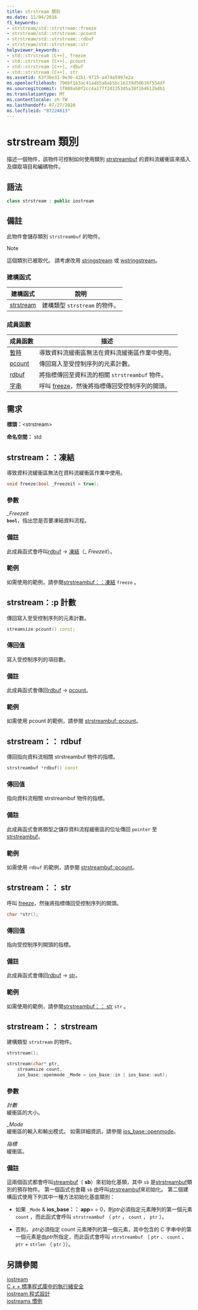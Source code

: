 ```yaml
---
title: strstream 類別
ms.date: 11/04/2016
f1_keywords:
- strstream/std::strstream::freeze
- strstream/std::strstream::pcount
- strstream/std::strstream::rdbuf
- strstream/std::strstream::str
helpviewer_keywords:
- std::strstream [C++], freeze
- std::strstream [C++], pcount
- std::strstream [C++], rdbuf
- std::strstream [C++], str
ms.assetid: 63f3be31-9e36-42b1-9715-a474a5997e2a
ms.openlocfilehash: 796bf1b3ac41a4b5a6ab5bc16239d50616f554df
ms.sourcegitcommit: 1f009ab0f2cc4a177f2d1353d5a38f164612bdb1
ms.translationtype: MT
ms.contentlocale: zh-TW
ms.lasthandoff: 07/27/2020
ms.locfileid: "87224613"
---
```

# <a name="strstream-class"></a>strstream 類別

描述一個物件，該物件可控制如何使用類別 [strstreambuf](../standard-library/strstreambuf-class.md) 的資料流緩衝區來插入及擷取項目和編碼物件。

## <a name="syntax"></a>語法

```cpp
class strstream : public iostream
```

## <a name="remarks"></a>備註

此物件會儲存類別 `strstreambuf` 的物件。

> [!NOTE]
> 這個類別已被取代。 請考慮改用 [stringstream](../standard-library/sstream-typedefs.md#stringstream) 或 [wstringstream](../standard-library/sstream-typedefs.md#wstringstream)。

### <a name="constructors"></a>建構函式

|建構函式|說明|
|-|-|
|[strstream](#strstream)|建構類型 `strstream` 的物件。|

### <a name="member-functions"></a>成員函數

|成員函數|描述|
|-|-|
|[暫時](#freeze)|導致資料流緩衝區無法在資料流緩衝區作業中使用。|
|[pcount](#pcount)|傳回寫入至受控制序列的元素計數。|
|[rdbuf](#rdbuf)|將指標傳回至資料流的相關 `strstreambuf` 物件。|
|[字串](#str)|呼叫 [freeze](../standard-library/strstreambuf-class.md#freeze)，然後將指標傳回受控制序列的開頭。|

## <a name="requirements"></a>需求

**標頭：**\<strstream>

**命名空間：** std

## <a name="strstreamfreeze"></a><a name="freeze"></a>strstream：：凍結

導致資料流緩衝區無法在資料流緩衝區作業中使用。

```cpp
void freeze(bool _Freezeit = true);
```

### <a name="parameters"></a>參數

*_Freezeit*\
**`bool`**，指出您是否要凍結資料流程。

### <a name="remarks"></a>備註

此成員函式會呼叫[rdbuf](#rdbuf)  ->  [凍結](../standard-library/strstreambuf-class.md#freeze)（_ *Freezeit*）。

### <a name="example"></a>範例

如需使用的範例，請參閱[strstreambuf：：凍結](../standard-library/strstreambuf-class.md#freeze) `freeze` 。

## <a name="strstreampcount"></a><a name="pcount"></a>strstream：:p 計數

傳回寫入至受控制序列的元素計數。

```cpp
streamsize pcount() const;
```

### <a name="return-value"></a>傳回值

寫入受控制序列的項目數。

### <a name="remarks"></a>備註

此成員函式會傳回[rdbuf](#rdbuf)  ->  [pcount](../standard-library/strstreambuf-class.md#pcount)。

### <a name="example"></a>範例

如需使用 pcount 的範例，請參閱 [strstreambuf::pcount](../standard-library/strstreambuf-class.md#pcount)。

## <a name="strstreamrdbuf"></a><a name="rdbuf"></a>strstream：： rdbuf

傳回指向資料流相關 strstreambuf 物件的指標。

```cpp
strstreambuf *rdbuf() const
```

### <a name="return-value"></a>傳回值

指向資料流相關 strstreambuf 物件的指標。

### <a name="remarks"></a>備註

此成員函式會將類型之儲存資料流程緩衝區的位址傳回 `pointer` 至[strstreambuf](../standard-library/strstreambuf-class.md)。

### <a name="example"></a>範例

如需使用 `rdbuf` 的範例，請參閱 [strstreambuf::pcount](../standard-library/strstreambuf-class.md#pcount)。

## <a name="strstreamstr"></a><a name="str"></a>strstream：： str

呼叫 [freeze](../standard-library/strstreambuf-class.md#freeze)，然後將指標傳回受控制序列的開頭。

```cpp
char *str();
```

### <a name="return-value"></a>傳回值

指向受控制序列開頭的指標。

### <a name="remarks"></a>備註

此成員函式會傳回[rdbuf](#rdbuf)  ->  [str](../standard-library/strstreambuf-class.md#str)。

### <a name="example"></a>範例

如需使用的範例，請參閱[strstreambuf：： str](../standard-library/strstreambuf-class.md#str) `str` 。

## <a name="strstreamstrstream"></a><a name="strstream"></a>strstream：： strstream

建構類型 `strstream` 的物件。

```cpp
strstream();

strstream(char* ptr,
    streamsize count,
    ios_base::openmode _Mode = ios_base::in | ios_base::out);
```

### <a name="parameters"></a>參數

*計數*\
緩衝區的大小。

*_Mode*\
緩衝區的輸入和輸出模式。 如需詳細資訊，請參閱 [ios_base::openmode](../standard-library/ios-base-class.md#openmode)。

*指標*\
緩衝區。

### <a name="remarks"></a>備註

這兩個函式都會呼叫[streambuf](../standard-library/streambuf-typedefs.md#streambuf)（ **sb**）來初始化基類，其中 `sb` 是[strstreambuf](../standard-library/strstreambuf-class.md)類別的預存物件。 第一個函式也會藉 `sb` 由呼叫[strstreambuf](../standard-library/strstreambuf-class.md#strstreambuf)來初始化。 第二個建構函式使用下列其中一種方法初始化基底類別：

- 如果 `_Mode`  &  **ios_base：： app**= = 0，則*ptr*必須指定元素陣列的第一個元素 `count` ，而此函式會呼叫 `strstreambuf` （ `ptr` ， `count` ， `ptr` ）。

- 否則， *ptr*必須指定 count 元素陣列的第一個元素，其中包含的 C 字串中的第一個元素是由*ptr*所指定，而此函式會呼叫 `strstreambuf` （ `ptr` 、 `count` 、 `ptr`  +  `strlen` （ `ptr` ））。

## <a name="see-also"></a>另請參閱

[iostream](../standard-library/istream-typedefs.md#iostream)\
[C + + 標準程式庫中的執行緒安全](../standard-library/thread-safety-in-the-cpp-standard-library.md)\
[iostream 程式設計](../standard-library/iostream-programming.md)\
[iostreams 慣例](../standard-library/iostreams-conventions.md)
